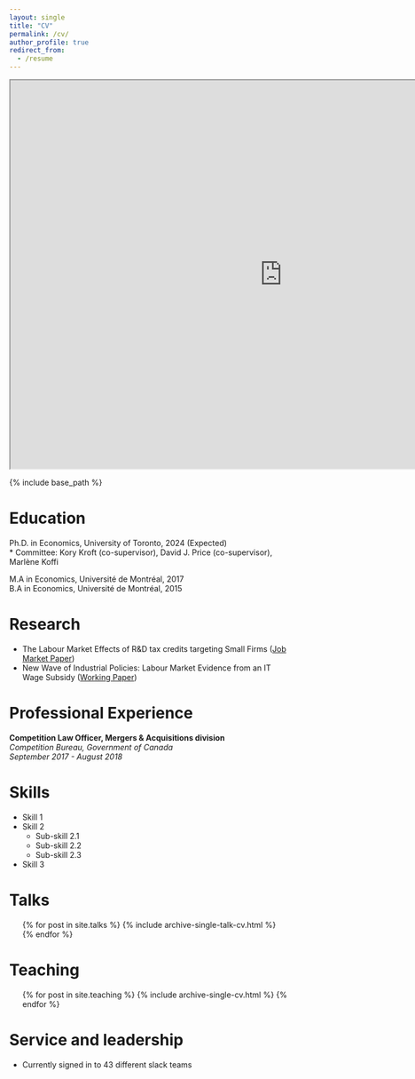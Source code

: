 ```yaml
---
layout: single
title: "CV"
permalink: /cv/
author_profile: true
redirect_from:
  - /resume
---
```

<iframe src="https://github.com/Alehoux/alehoux.github.io/blob/f7671b4dc522cba68fd88a010dee8750b22d5509/files/CV_JMP.pdf" height = "700" width = "980"></iframe>

{% include base_path %}

Education
======
Ph.D. in Economics, University of Toronto, 2024 (Expected)  
     * Committee: Kory Kroft (co-supervisor), David J. Price (co-supervisor), Marl&#232;ne Koffi    
     
M.A in Economics, Universit‌&#233; de Montr&#233;al, 2017  
B.A in Economics, Universit‌&#233; de Montr&#233;al, 2015  

Research
======
* The Labour Market Effects of R&D tax credits targeting Small Firms ([Job Market Paper](https://alehoux.github.io/JMP/))
* New Wave of Industrial Policies: Labour Market Evidence from an IT Wage Subsidy ([Working Paper](https://alehoux.github.io/talks/))


Professional Experience
======
**Competition Law Officer, Mergers & Acquisitions division**  
*Competition Bureau, Government of Canada*  
*September 2017 - August 2018*    
  
Skills
======
* Skill 1
* Skill 2
  * Sub-skill 2.1
  * Sub-skill 2.2
  * Sub-skill 2.3
* Skill 3


  
Talks
======
  <ul>{% for post in site.talks %}
    {% include archive-single-talk-cv.html %}
  {% endfor %}</ul>
  
Teaching
======
  <ul>{% for post in site.teaching %}
    {% include archive-single-cv.html %}
  {% endfor %}</ul>
  
Service and leadership
======
* Currently signed in to 43 different slack teams
